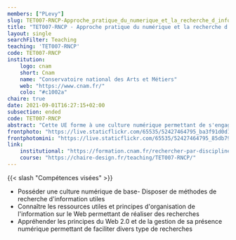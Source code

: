 ```yaml
---
members: ["PLevy"]
slug: TET007-RNCP-Approche_pratique_du_numerique_et_la_recherche_d_information
title: "TET007-RNCP · Approche pratique du numérique et la recherche d'information"
layout: single
searchFilter: Teaching
teaching: 'TET007-RNCP'
code: TET007-RNCP
institution:
    logo: cnam
    short: Cnam
    name: "Conservatoire national des Arts et Métiers"
    web: "https://www.cnam.fr/"
    colo: "#c1002a"
chaire: true
date: 2021-09-01T16:27:15+02:00
subsection: ended
code: TET007-RNCP
abstract: "Cette UE forme à une culture numérique permettant de s'engager dans des recherches d'information et des synthèses utiles à la vie professionnelle principalement sur le web."
frontphoto: "https://live.staticflickr.com/65535/52427464795_ba3f91d0d1_h.jpg"
frontphotomini: "https://live.staticflickr.com/65535/52427464795_85db7912a3_n.jpg"
link:
    institutional: "https://formation.cnam.fr/rechercher-par-discipline/recherche-d-informations-theorie-et-pratique-sur-le-web-208885.kjsp?RF="
    course: "https://chaire-design.fr/teaching/TET007-RNCP/"
---
```

{{< slash "Compétences visées" >}}

- Posséder une culture numérique de base- Disposer de méthodes de recherche d'information utiles
- Connaître les ressources utiles et principes d'organisation de l'information sur le Web permettant de réaliser des recherches
- Appréhender les principes du Web 2.0 et de la gestion de sa présence numérique permettant de faciliter divers type de recherches